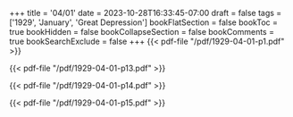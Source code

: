+++
title = '04/01'
date = 2023-10-28T16:33:45-07:00
draft = false
tags = ['1929', 'January', 'Great Depression']
bookFlatSection = false
bookToc = true
bookHidden = false
bookCollapseSection = false
bookComments = true
bookSearchExclude = false
+++
{{< pdf-file "/pdf/1929-04-01-p1.pdf" >}}

{{< pdf-file "/pdf/1929-04-01-p13.pdf" >}}

{{< pdf-file "/pdf/1929-04-01-p14.pdf" >}}

{{< pdf-file "/pdf/1929-04-01-p15.pdf" >}}